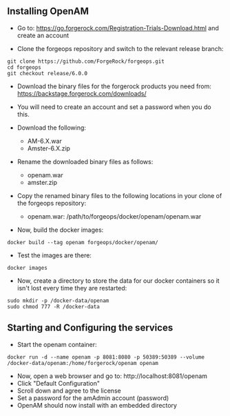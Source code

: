 ## Installing OpenAM ##

- Go to: https://go.forgerock.com/Registration-Trials-Download.html and create an account

- Clone the forgeops repository and switch to the relevant release branch:

```
git clone https://github.com/ForgeRock/forgeops.git
cd forgeops
git checkout release/6.0.0
```

- Download the binary files for the forgerock products you need from: https://backstage.forgerock.com/downloads/
- You will need to create an account and set a password when you do this.

- Download the following:
  - AM-6.X.war
  - Amster-6.X.zip

- Rename the downloaded binary files as follows:
  - openam.war
  - amster.zip

- Copy the renamed binary files to the following locations in your clone of the forgeops repository:
  - openam.war: /path/to/forgeops/docker/openam/openam.war

- Now, build the docker images:

```
docker build --tag openam forgeops/docker/openam/
```

- Test the images are there:

```
docker images
```

- Now, create a directory to store the data for our docker containers so it isn't lost every time they are restarted:

```
sudo mkdir -p /docker-data/openam
sudo chmod 777 -R /docker-data
```

## Starting and Configuring the services ##

- Start the openam container:

```
docker run -d --name openam -p 8081:8080 -p 50389:50389 --volume /docker-data/openam:/home/forgerock/openam openam
```

- Now, open a web browser and go to: http://localhost:8081/openam
- Click "Default Configuration"
- Scroll down and agree to the license
- Set a password for the amAdmin account (password)
- OpenAM should now install with an embedded directory

